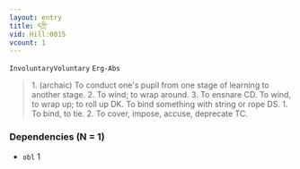```yaml
---
layout: entry
title: དཀྲི་
vid: Hill:0015
vcount: 1
---
```

`InvoluntaryVoluntary` `Erg-Abs`
> 1\.
 (archaic) To conduct one's pupil from one stage of learning to another stage\.
 2\.
 To wind; to wrap around\.
 3\.
 To ensnare CD\.
 To wind, to wrap up; to roll up DK\.
 To bind something with string or rope DS\.
 1\.
 To bind, to tie\.
 2\.
 To cover, impose, accuse, deprecate TC\.

### Dependencies (N = 1)
* `obl` 1


